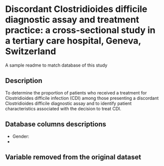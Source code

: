 #  Discordant Clostridioides difficile diagnostic assay and treatment practice: a cross-sectional study in a tertiary care hospital, Geneva, Switzerland 
A sample readme to match database of this study

## Description
To determine the proportion of patients who received a treatment for Clostridioides difficile infection (CDI) among those presenting a discordant Clostridioides difficile diagnostic assay and to identify patient characteristics associated with the decision to treat CDI. 

## Database columns descriptions 
- Gender:
- 

## Variable removed from the original dataset 
